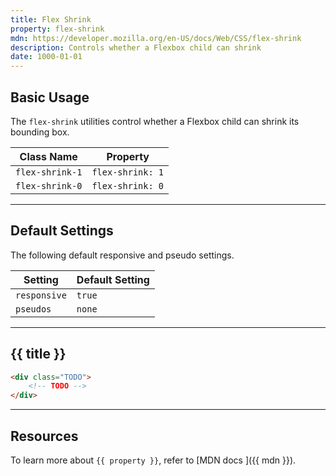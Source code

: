 ```yaml
---
title: Flex Shrink
property: flex-shrink
mdn: https://developer.mozilla.org/en-US/docs/Web/CSS/flex-shrink
description: Controls whether a Flexbox child can shrink
date: 1000-01-01
---
```


## Basic Usage

The `flex-shrink` utilities control whether a Flexbox child can shrink its bounding box.

| Class Name      | Property         |
| --------------- | ---------------- |
| `flex-shrink-1` | `flex-shrink: 1` |
| `flex-shrink-0` | `flex-shrink: 0` |

---

## Default Settings

The following default responsive and pseudo settings.

| Setting      | Default Setting |
| ------------ | --------------- |
| `responsive` | `true`          |
| `pseudos`    | `none`          |

---

## {{ title }}

<div class="bg-blue-gray bg-tint-800 p-20 h-256 radius-md flex flex-wrap align-content-center">
  <!-- ... -->
</div>

```html
<div class="TODO">
	<!-- TODO -->
</div>
```

---

## Resources

To learn more about `{{ property }}`, refer to [MDN docs <i class="far fa-external-link ml-6"></i>]({{ mdn }}).
